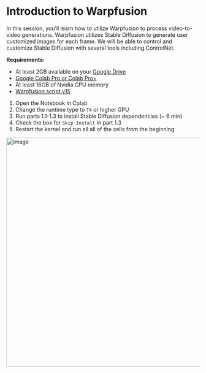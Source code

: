 # Introduction to Warpfusion

In this session, you'll learn how to utilize Warpfusion to process video-to-video generations. Warpfusion utilizes Stable Diffusion to generate user customized images for each frame. We will be able to control and customize Stable Diffusion with several tools including ControlNet.


**Requirements:**
- At least 2GB available on your [Google Drive](drive.google.com)
- [Google Colab Pro or Colab Pro+](https://colab.research.google.com/signup)
- At least 16GB of Nvidia GPU memory
- [Warpfusion script v15](https://www.patreon.com/posts/stable-v0-15-84106537)


1. Open the Notebook in Colab
2. Change the runtime type to `T4` or higher GPU
3. Run parts 1.1-1.3 to install Stable Diffusion dependencies (~ 6 min)
4. Check the box for `Skip Install` in part 1.3
5. Restart the kernel and run all all of the cells from the beginning

<img width="597" alt="image" src="https://github.com/ai-kadhim/Introduction-to-Warpfusion/assets/37101144/2c3aae61-5a3b-4b16-bc52-b75c16c8a403">
